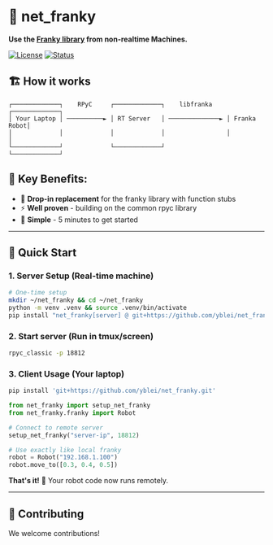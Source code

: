 # 🤖 net_franky

**Use the [Franky library](https://github.com/TimSchneider42/franky) from non-realtime Machines.**

[![License](https://img.shields.io/badge/license-MIT-green.svg)](LICENSE)
[![Status](https://img.shields.io/badge/status-alpha-orange.svg)]()


## 🏗️ How it works

```
┌─────────────┐    RPyC     ┌─────────────┐    libfranka    ┌─────────────┐
│ Your Laptop │ ──────────► │ RT Server   │ ──────────────► │ Franka Robot│
│             │             │             │                 │             │
└─────────────┘             └─────────────┘                 └─────────────┘
```


## 🎯 Key Benefits:
- 🔌 **Drop-in replacement** for the franky library with function stubs
- ⚡ **Well proven** - building on the common rpyc library
- 🚀 **Simple** - 5 minutes to get started

---

## 🚀 Quick Start

### 1. Server Setup (Real-time machine)
```bash
# One-time setup
mkdir ~/net_franky && cd ~/net_franky
python -m venv .venv && source .venv/bin/activate
pip install "net_franky[server] @ git+https://github.com/yblei/net_franky.git"
```

### 2. Start server (Run in tmux/screen)
```bash
rpyc_classic -p 18812
```

### 3. Client Usage (Your laptop)
```bash
pip install 'git+https://github.com/yblei/net_franky.git'
```

```python
from net_franky import setup_net_franky
from net_franky.franky import Robot

# Connect to remote server
setup_net_franky("server-ip", 18812)

# Use exactly like local franky
robot = Robot("192.168.1.100")
robot.move_to([0.3, 0.4, 0.5])
```

**That's it!** 🎉 Your robot code now runs remotely.


---

## 🤝 Contributing

We welcome contributions!

